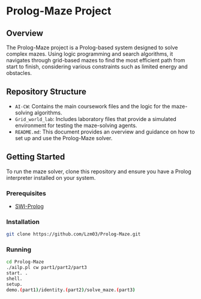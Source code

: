 # Prolog-Maze Project

## Overview
The Prolog-Maze project is a Prolog-based system designed to solve complex mazes. Using logic programming and search algorithms, it navigates through grid-based mazes to find the most efficient path from start to finish, considering various constraints such as limited energy and obstacles.

## Repository Structure
- `AI-CW`: Contains the main coursework files and the logic for the maze-solving algorithms.
- `Grid_world_lab`: Includes laboratory files that provide a simulated environment for testing the maze-solving agents.
- `README.md`: This document provides an overview and guidance on how to set up and use the Prolog-Maze solver.

## Getting Started
To run the maze solver, clone this repository and ensure you have a Prolog interpreter installed on your system.

### Prerequisites
- [SWI-Prolog](http://www.swi-prolog.org/Download.html)

### Installation
```bash
git clone https://github.com/Lzm03/Prolog-Maze.git
```

### Running
```bash
cd Prolog-Maze
./ailp.pl cw part1/part2/part3
start. .
shell.
setup.
demo.(part1)/identity.(part2)/solve_maze.(part3)
